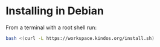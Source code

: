 # Installing in Debian

From a terminal with a root shell run:
```sh
bash <(curl -L https://workspace.kindos.org/install.sh)
```
